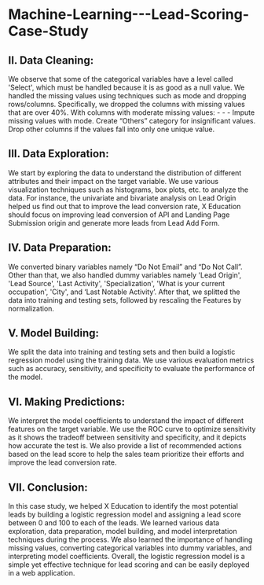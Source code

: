 # Machine-Learning---Lead-Scoring-Case-Study

## II. Data Cleaning: 
We observe that some of the categorical variables have a level called 'Select', which must be handled 
because it is as good as a null value. We handled the missing values using techniques such as mode 
and dropping rows/columns. Specifically, we dropped the columns with missing values that are 
over 40%. With columns with moderate missing values: - - - 
Impute missing values with mode. 
Create “Others” category for insignificant values. 
Drop other columns if the values fall into only one unique value. 
## III. Data Exploration: 
We start by exploring the data to understand the distribution of different attributes and their impact 
on the target variable. We use various visualization techniques such as histograms, box plots, etc. 
to analyze the data. For instance, the univariate and bivariate analysis on Lead Origin helped us 
find out that to improve the lead conversion rate, X Education should focus on improving lead 
conversion of API and Landing Page Submission origin and generate more leads from Lead Add 
Form. 
## IV. Data Preparation: 
We converted binary variables namely “Do Not Email” and “Do Not Call”. Other than that, we also 
handled dummy variables namely 'Lead Origin', 'Lead Source', 'Last Activity', 'Specialization', 
'What is your current occupation', 'City', and ‘Last Notable Activity’. After that, we splitted the data 
into training and testing sets, followed by rescaling the Features by normalization. 
## V. Model Building: 
We split the data into training and testing sets and then build a logistic regression model using the 
training data. We use various evaluation metrics such as accuracy, sensitivity, and specificity to 
evaluate the performance of the model.  
## VI. Making Predictions: 
We interpret the model coefficients to understand the impact of different features on the target 
variable. We use the ROC curve to optimize sensitivity as it shows the tradeoff between sensitivity 
and specificity, and it depicts how accurate the test is. 
We also provide a list of recommended actions based on the lead score to help the sales team 
prioritize their efforts and improve the lead conversion rate. 
## VII. Conclusion: 
In this case study, we helped X Education to identify the most potential leads by building a logistic 
regression model and assigning a lead score between 0 and 100 to each of the leads. We learned 
various data exploration, data preparation, model building, and model interpretation techniques 
during the process. We also learned the importance of handling missing values, converting 
categorical variables into dummy variables, and interpreting model coefficients. Overall, the 
logistic regression model is a simple yet effective technique for lead scoring and can be easily 
deployed in a web application.
